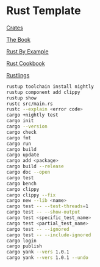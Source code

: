 # Rust Template

[Crates](https://crates.io)

[The Book](https://doc.rust-lang.org/stable/book/title-page.html)

[Rust By Example](https://doc.rust-lang.org/stable/rust-by-example)

[Rust Cookbook](https://rust-lang-nursery.github.io/rust-cookbook/about.html)

[Rustlings](https://github.com/rust-lang/rustlings)

```sh
rustup toolchain install nightly
rustup component add clippy
rustup show
rustc src/main.rs
rustc --explain <error code>
cargo +nightly test
cargo init
cargo --version
cargo check
cargo fmt
cargo run
cargo build
cargo update
cargo add <package>
cargo build --release
cargo doc --open
cargo test
cargo bench
cargo clippy
cargo clippy --fix
cargo new --lib <name>
cargo test -- --test-threads=1
cargo test -- --show-output
cargo test <specific_test_name>
cargo test <partial_test_name>
cargo test -- --ignored
cargo test -- --include-ignored
cargo login
cargo publish
cargo yank --vers 1.0.1
cargo yank --vers 1.0.1 --undo
```
